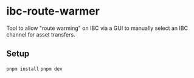 # ibc-route-warmer
Tool to allow "route warming" on IBC via a GUI to manually select an IBC channel for asset transfers.

## Setup
```pnpm install```
```pnpm dev```